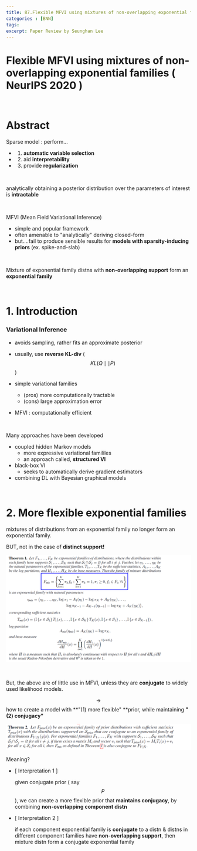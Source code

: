 ```yaml
---
title: 87.Flexible MFVI using mixtures of non-overlapping exponential families
categories : [BNN]
tags: 
excerpt: Paper Review by Seunghan Lee
---
```


<script src="https://cdn.mathjax.org/mathjax/latest/MathJax.js?config=TeX-AMS-MML_HTMLorMML" type="text/javascript"></script>

# Flexible MFVI using mixtures of non-overlapping exponential families ( NeurIPS 2020 )

<script src="https://cdn.mathjax.org/mathjax/latest/MathJax.js?config=TeX-AMS-MML_HTMLorMML" type="text/javascript"></script>

<br>

# Abstract

Sparse model : perform...

- 1) **automatic variable selection**
- 2) aid **interpretability**
- 3) provide **regularization**

<br>

analytically obtaining a posterior distribution over the parameters of interest is **intractable**

<br>

MFVI (Mean Field Variational Inference)

- simple and popular framework
- often amenable to "analytically" deriving closed-form
- but....fail to produce sensible results for **models with sparsity-inducing priors** (ex. spike-and-slab)

<br>

Mixture of exponential family distns with **non-overlapping support** form an **exponential family**

<br>

# 1. Introduction

### Variational Inference

- avoids sampling, rather fits an approximate posterior

- usually, use **reverse KL-div** ($$KL(Q \mid \mid P)$$ )
- simple variational families
  - (pros) more computationally tractable
  - (cons) large approximation error
- MFVI : computationally efficient

<br>

Many approaches have been developed

- coupled hidden Markov models 
  - more expressive variational famililes
  - an approach called, **structured VI**
- black-box VI
  - seeks to automatically derive gradient estimators 
- combining DL with Bayesian graphical models

<br>

# 2. More flexible exponential families

mixtures of distributions from an exponential family no longer form an exponential family.

BUT, not in the case of **distinct support!**

![figure2](/assets/img/VI/neurips20-1.png)

<br>

But, the above are of little use in MFVI, unless they are **conjugate** to widely used likelihood models.

$$\rightarrow$$ how to create a model with **"(1) more flexible" **prior, while maintaining **"(2) conjugacy"**

![figure2](/assets/img/VI/neurips20-2.png)

Meaning?

- [ Interpretation 1 ]

  given conjugate prior ( say $$P$$ ), we can create a more flexible prior that **maintains conjugacy**, by combining **non-overlapping component distn**

- [ Interpretation 2 ]

  if each component exponential family is **conjugate** to a distn & distns in different component families have **non-overlapping support**, then mixture distn form a conjugate exponential family


